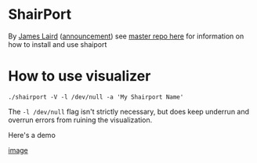 ShairPort
=========
By [James Laird](mailto:jhl@mafipulation.org) ([announcement](http://mafipulation.org/blagoblig/2011/04/08#shairport))
see [master repo here](https://github.com/abrasive/shairport) for information on how to install and use shaiport

How to use visualizer
=========
`./shairport -V -l /dev/null -a 'My Shairport Name'`

The `-l /dev/null` flag isn't strictly necessary, but does keep underrun and overrun errors from ruining the visualization.

Here's a demo

[image](http://zippy.gfycat.com/DecisiveMenacingDrafthorse.gif)

